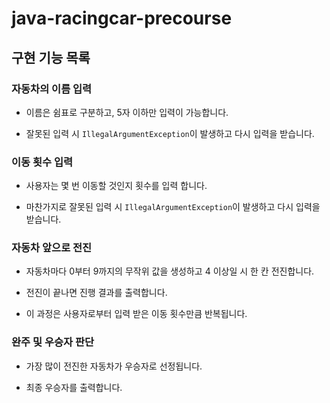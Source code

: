 # java-racingcar-precourse

## 구현 기능 목록

### 자동차의 이름 입력

  * 이름은 쉼표로 구분하고, 5자 이하만 입력이 가능합니다.

  * 잘못된 입력 시 `IllegalArgumentException`이 발생하고 다시 입력을 받습니다.

### 이동 횟수 입력

  * 사용자는 몇 번 이동할 것인지 횟수를 입력 합니다.

  * 마찬가지로 잘못된 입력 시 `IllegalArgumentException`이 발생하고 다시 입력을 받습니다.

### 자동차 앞으로 전진

  * 자동차마다 0부터 9까지의 무작위 값을 생성하고 4 이상일 시 한 칸 전진합니다.

  * 전진이 끝나면 진행 결과를 출력합니다.
  * 이 과정은 사용자로부터 입력 받은 이동 횟수만큼 반복됩니다.

### 완주 및 우승자 판단

  * 가장 많이 전진한 자동차가 우승자로 선정됩니다.

  * 최종 우승자를 출력합니다.
